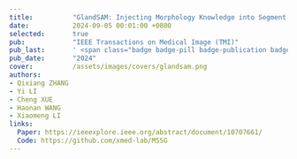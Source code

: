 ```yaml
---
title:          "GlandSAM: Injecting Morphology Knowledge into Segment Anything Model for Label-free Gland Segmentation"
date:           2024-09-05 00:01:00 +0800
selected:       true
pub:            "IEEE Transactions on Medical Image (TMI)"
pub_last:       ' <span class="badge badge-pill badge-publication badge-success">Segmentation</span>'
pub_date:       "2024"
cover:          /assets/images/covers/glandsam.png
authors:
- Qixiang ZHANG
- Yi LI
- Cheng XUE
- Haonan WANG
- Xiaomeng LI
links:
  Paper: https://ieeexplore.ieee.org/abstract/document/10707661/
  Code: https://github.com/xmed-lab/MSSG
---
```

